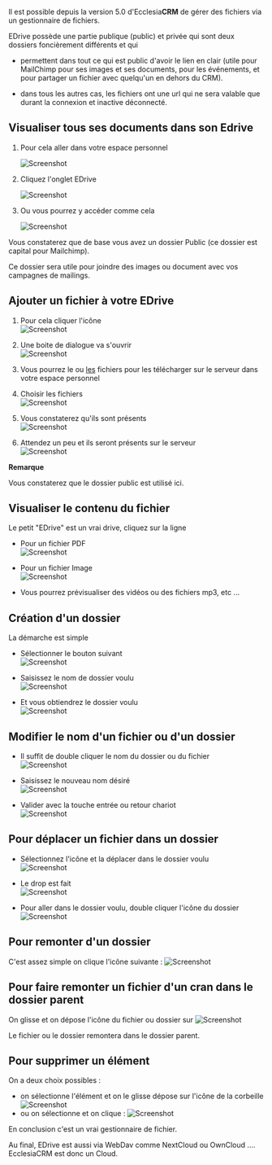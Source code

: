 Il est possible depuis la version 5.0 d'Ecclesia**CRM** de gérer des fichiers via un gestionnaire de fichiers.

EDrive possède une partie publique (public) et privée qui sont deux dossiers foncièrement différents et qui

- permettent dans tout ce qui est public d'avoir le lien en clair (utile pour MailChimp pour ses images et ses documents, pour les événements, et pour partager un fichier avec quelqu'un en dehors du CRM).

- dans tous les autres cas, les fichiers ont une url qui ne sera valable que durant la connexion et inactive déconnecté.


## Visualiser tous ses documents dans son Edrive

1. Pour cela aller dans votre espace personnel

      ![Screenshot](../../img/person/user22.png)

2. Cliquez l'onglet EDrive

      ![Screenshot](../../img/person/user32.png)

3. Ou vous pourrez y accéder comme cela

      ![Screenshot](../../img/person/edrive1.png)


Vous constaterez que de base vous avez un dossier Public (ce dossier est capital pour Mailchimp).

Ce dossier sera utile pour joindre des images ou document avec vos campagnes de mailings.


## Ajouter un fichier à votre EDrive

1. Pour cela cliquer l'icône<br>
       ![Screenshot](../../img/person/edrive2.png)

2. Une boite de dialogue va s'ouvrir<br>
       ![Screenshot](../../img/person/edrive3.png)

3. Vous pourrez le ou <u>les</u> fichiers pour les télécharger sur le serveur dans votre espace personnel<br>

4. Choisir les fichiers<br>
       ![Screenshot](../../img/person/edrive4.png)

5. Vous constaterez qu'ils sont présents<br>
       ![Screenshot](../../img/person/edrive5.png)

6. Attendez un peu et ils seront présents sur le serveur<br>
       ![Screenshot](../../img/person/edrive6.png)


**Remarque**

Vous constaterez que le dossier public est utilisé ici.

## Visualiser le contenu du fichier

Le petit "EDrive" est un vrai drive, cliquez sur la ligne

- Pour un fichier PDF<br>
       ![Screenshot](../../img/person/edrive7.png)

- Pour un fichier Image<br>
       ![Screenshot](../../img/person/edrive8.png)

- Vous pourrez prévisualiser des vidéos ou des fichiers mp3, etc ...

## Création d'un dossier

La démarche est simple

- Sélectionner le bouton suivant<br>
       ![Screenshot](../../img/person/edrive9.png)

- Saisissez le nom de dossier voulu<br>
       ![Screenshot](../../img/person/edrive10.png)

- Et vous obtiendrez le dossier voulu<br>
       ![Screenshot](../../img/person/edrive11.png)

## Modifier le nom d'un fichier ou d'un dossier

- Il suffit de double cliquer le nom du dossier ou du fichier<br>
       ![Screenshot](../../img/person/edrive12.png)

- Saisissez le nouveau nom désiré<br>
       ![Screenshot](../../img/person/edrive13.png)

- Valider avec la touche entrée ou retour chariot<br>
       ![Screenshot](../../img/person/edrive14.png)

## Pour déplacer un fichier dans un dossier

- Sélectionnez l'icône et la déplacer dans le dossier voulu<br>
       ![Screenshot](../../img/person/edrive15.png)

- Le drop est fait<br>
       ![Screenshot](../../img/person/edrive16.png)

- Pour aller dans le dossier voulu, double cliquer l'icône du dossier<br>
       ![Screenshot](../../img/person/edrive17.png)

## Pour remonter d'un dossier

C'est assez simple on clique l'icône suivante : ![Screenshot](../../img/person/edrive18.png)

## Pour faire remonter un fichier d'un cran dans le dossier parent

On glisse et on dépose l'icône du fichier ou dossier sur ![Screenshot](../../img/person/edrive18.png)

Le fichier ou le dossier remontera dans le dossier parent.

## Pour supprimer un élément

On a deux choix possibles :

- on sélectionne l'élément et on le glisse dépose sur l'icône de la corbeille
    ![Screenshot](../../img/person/edrive19.png)
- ou on sélectionne et on clique :
    ![Screenshot](../../img/person/edrive19.png)


En conclusion c'est un vrai gestionnaire de fichier.

Au final, EDrive est aussi via WebDav comme NextCloud ou OwnCloud .... EcclesiaCRM est donc un Cloud.
